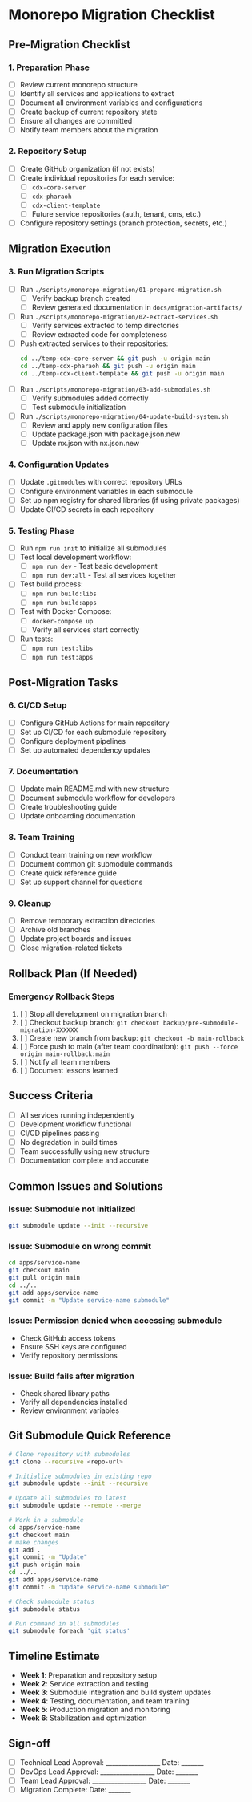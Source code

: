 # Monorepo Migration Checklist

## Pre-Migration Checklist

### 1. Preparation Phase
- [ ] Review current monorepo structure
- [ ] Identify all services and applications to extract
- [ ] Document all environment variables and configurations
- [ ] Create backup of current repository state
- [ ] Ensure all changes are committed
- [ ] Notify team members about the migration

### 2. Repository Setup
- [ ] Create GitHub organization (if not exists)
- [ ] Create individual repositories for each service:
  - [ ] `cdx-core-server`
  - [ ] `cdx-pharaoh`
  - [ ] `cdx-client-template`
  - [ ] Future service repositories (auth, tenant, cms, etc.)
- [ ] Configure repository settings (branch protection, secrets, etc.)

## Migration Execution

### 3. Run Migration Scripts
- [ ] Run `./scripts/monorepo-migration/01-prepare-migration.sh`
  - [ ] Verify backup branch created
  - [ ] Review generated documentation in `docs/migration-artifacts/`
- [ ] Run `./scripts/monorepo-migration/02-extract-services.sh`
  - [ ] Verify services extracted to temp directories
  - [ ] Review extracted code for completeness
- [ ] Push extracted services to their repositories:
  ```bash
  cd ../temp-cdx-core-server && git push -u origin main
  cd ../temp-cdx-pharaoh && git push -u origin main
  cd ../temp-cdx-client-template && git push -u origin main
  ```
- [ ] Run `./scripts/monorepo-migration/03-add-submodules.sh`
  - [ ] Verify submodules added correctly
  - [ ] Test submodule initialization
- [ ] Run `./scripts/monorepo-migration/04-update-build-system.sh`
  - [ ] Review and apply new configuration files
  - [ ] Update package.json with package.json.new
  - [ ] Update nx.json with nx.json.new

### 4. Configuration Updates
- [ ] Update `.gitmodules` with correct repository URLs
- [ ] Configure environment variables in each submodule
- [ ] Set up npm registry for shared libraries (if using private packages)
- [ ] Update CI/CD secrets in each repository

### 5. Testing Phase
- [ ] Run `npm run init` to initialize all submodules
- [ ] Test local development workflow:
  - [ ] `npm run dev` - Test basic development
  - [ ] `npm run dev:all` - Test all services together
- [ ] Test build process:
  - [ ] `npm run build:libs`
  - [ ] `npm run build:apps`
- [ ] Test with Docker Compose:
  - [ ] `docker-compose up`
  - [ ] Verify all services start correctly
- [ ] Run tests:
  - [ ] `npm run test:libs`
  - [ ] `npm run test:apps`

## Post-Migration Tasks

### 6. CI/CD Setup
- [ ] Configure GitHub Actions for main repository
- [ ] Set up CI/CD for each submodule repository
- [ ] Configure deployment pipelines
- [ ] Set up automated dependency updates

### 7. Documentation
- [ ] Update main README.md with new structure
- [ ] Document submodule workflow for developers
- [ ] Create troubleshooting guide
- [ ] Update onboarding documentation

### 8. Team Training
- [ ] Conduct team training on new workflow
- [ ] Document common git submodule commands
- [ ] Create quick reference guide
- [ ] Set up support channel for questions

### 9. Cleanup
- [ ] Remove temporary extraction directories
- [ ] Archive old branches
- [ ] Update project boards and issues
- [ ] Close migration-related tickets

## Rollback Plan (If Needed)

### Emergency Rollback Steps
1. [ ] Stop all development on migration branch
2. [ ] Checkout backup branch: `git checkout backup/pre-submodule-migration-XXXXXX`
3. [ ] Create new branch from backup: `git checkout -b main-rollback`
4. [ ] Force push to main (after team coordination): `git push --force origin main-rollback:main`
5. [ ] Notify all team members
6. [ ] Document lessons learned

## Success Criteria

- [ ] All services running independently
- [ ] Development workflow functional
- [ ] CI/CD pipelines passing
- [ ] No degradation in build times
- [ ] Team successfully using new structure
- [ ] Documentation complete and accurate

## Common Issues and Solutions

### Issue: Submodule not initialized
```bash
git submodule update --init --recursive
```

### Issue: Submodule on wrong commit
```bash
cd apps/service-name
git checkout main
git pull origin main
cd ../..
git add apps/service-name
git commit -m "Update service-name submodule"
```

### Issue: Permission denied when accessing submodule
- Check GitHub access tokens
- Ensure SSH keys are configured
- Verify repository permissions

### Issue: Build fails after migration
- Check shared library paths
- Verify all dependencies installed
- Review environment variables

## Git Submodule Quick Reference

```bash
# Clone repository with submodules
git clone --recursive <repo-url>

# Initialize submodules in existing repo
git submodule update --init --recursive

# Update all submodules to latest
git submodule update --remote --merge

# Work in a submodule
cd apps/service-name
git checkout main
# make changes
git add .
git commit -m "Update"
git push origin main
cd ../..
git add apps/service-name
git commit -m "Update service-name submodule"

# Check submodule status
git submodule status

# Run command in all submodules
git submodule foreach 'git status'
```

## Timeline Estimate

- **Week 1**: Preparation and repository setup
- **Week 2**: Service extraction and testing
- **Week 3**: Submodule integration and build system updates
- **Week 4**: Testing, documentation, and team training
- **Week 5**: Production migration and monitoring
- **Week 6**: Stabilization and optimization

## Sign-off

- [ ] Technical Lead Approval: _________________ Date: _______
- [ ] DevOps Lead Approval: _________________ Date: _______
- [ ] Team Lead Approval: _________________ Date: _______
- [ ] Migration Complete: Date: _______